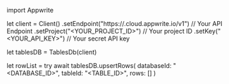 import Appwrite

let client = Client()
    .setEndpoint("https://<REGION>.cloud.appwrite.io/v1") // Your API Endpoint
    .setProject("<YOUR_PROJECT_ID>") // Your project ID
    .setKey("<YOUR_API_KEY>") // Your secret API key

let tablesDB = TablesDb(client)

let rowList = try await tablesDB.upsertRows(
    databaseId: "<DATABASE_ID>",
    tableId: "<TABLE_ID>",
    rows: []
)

